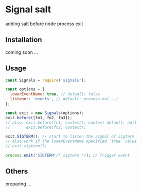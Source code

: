 # Signal salt

adding salt before node process exit

## Installation

coming soon ...

## Usage

```js
const Signals = require('signals');

const options = {
  lowerEventName: true, // default: false
  listener: 'events', // default: process.on(...)
};

const exit = new Signals(options);
exit.before([fn1, fn2, fn3]);
// also: exit.before(fn1, context); context default: null
//       exit.before(fn2, context);

exit.SIGTERM(); // start to listen the signal of sigterm
// also work if the lowerEventName specified `true` value
// exit.sigterm(); 

process.emit('SIGTERM'/* sigterm */); // Trigger event 
```

## Others

preparing ...